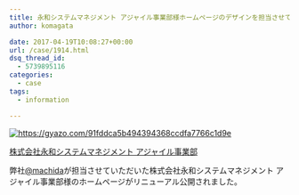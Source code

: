 ```yaml
---
title: 永和システムマネジメント アジャイル事業部様ホームページのデザインを担当させていただきました。
author: komagata

date: 2017-04-19T10:08:27+00:00
url: /case/1914.html
dsq_thread_id:
  - 5739895116
categories:
  - case
tags:
  - information

---
```

<a href="http://agile.esm.co.jp/index.html" target="_blank"><img src="https://i.gyazo.com/91fddca5b494394368ccdfa7766c1d9e.png" alt="https://gyazo.com/91fddca5b494394368ccdfa7766c1d9e" style="max-width: 500px" /></a>

<a href="http://agile.esm.co.jp/index.html" target="_blank">株式会社永和システムマネジメント アジャイル事業部</a>

弊社[@machida][1]が担当させていただいた株式会社永和システムマネジメント アジャイル事業部様のホームページがリニューアル公開されました。

 [1]: https://twitter.com/machida